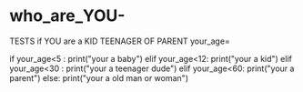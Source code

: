 # who_are_YOU-
TESTS if YOU are a KID TEENAGER OF PARENT
your_age=

if your_age<5 :
  print("your a baby")
elif your_age<12:
  print("your a kid")
elif your_age<30 :
  print("your a teenager dude")
elif your_age<60:
  print("your a parent")
else:
  print("your a old man or woman")
